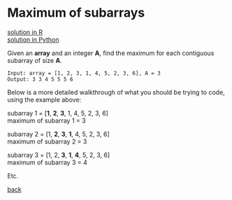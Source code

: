 # Maximum of subarrays

[solution in R](solution-r.md) <br>
[solution in Python](solution-python.md)

Given an **array** and an integer **A**, find the maximum for each contiguous subarray of size **A**.

```
Input: array = [1, 2, 3, 1, 4, 5, 2, 3, 6], A = 3
Output: 3 3 4 5 5 5 6
```

Below is a more detailed walkthrough of what you should be trying to code, using the example above:

subarray 1 = [**1**, **2**, **3**, 1, 4, 5, 2, 3, 6] <br>
maximum of subarray 1 = 3

subarray 2 = [1, **2**, **3**, **1**, 4, 5, 2, 3, 6] <br>
maximum of subarray 2 = 3

subarray 3 = [1, 2, **3**, **1**, **4**, 5, 2, 3, 6] <br>
maximum of subarray 3 = 4

Etc.

[back](https://project-dmaestro.github.io/data-interview-qs/)
